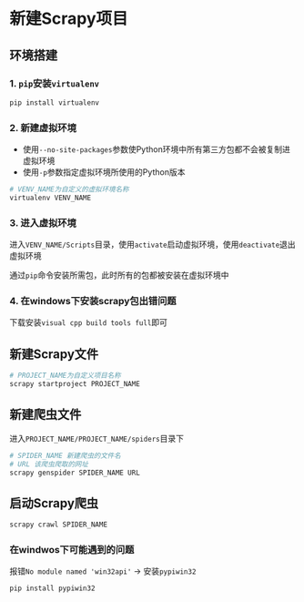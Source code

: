 # 新建Scrapy项目

## 环境搭建

### 1. `pip`安装`virtualenv`

```python
pip install virtualenv
```

### 2. 新建虚拟环境

- 使用`--no-site-packages`参数使Python环境中所有第三方包都不会被复制进虚拟环境
- 使用`-p`参数指定虚拟环境所使用的Python版本

```python
# VENV_NAME为自定义的虚拟环境名称
virtualenv VENV_NAME  
```

### 3. 进入虚拟环境

进入`VENV_NAME/Scripts`目录，使用`activate`启动虚拟环境，使用`deactivate`退出虚拟环境

通过`pip`命令安装所需包，此时所有的包都被安装在虚拟环境中

### 4. 在windows下安装scrapy包出错问题

下载安装`visual cpp build tools full`即可

## 新建Scrapy文件

```python
# PROJECT_NAME为自定义项目名称
scrapy startproject PROJECT_NAME  
```

## 新建爬虫文件

进入`PROJECT_NAME/PROJECT_NAME/spiders`目录下

```python
# SPIDER_NAME 新建爬虫的文件名
# URL 该爬虫爬取的网址
scrapy genspider SPIDER_NAME URL
```

## 启动Scrapy爬虫

```python
scrapy crawl SPIDER_NAME
```

### 在windwos下可能遇到的问题

报错`No module named 'win32api'` -> 安装`pypiwin32`

```python
pip install pypiwin32
```

